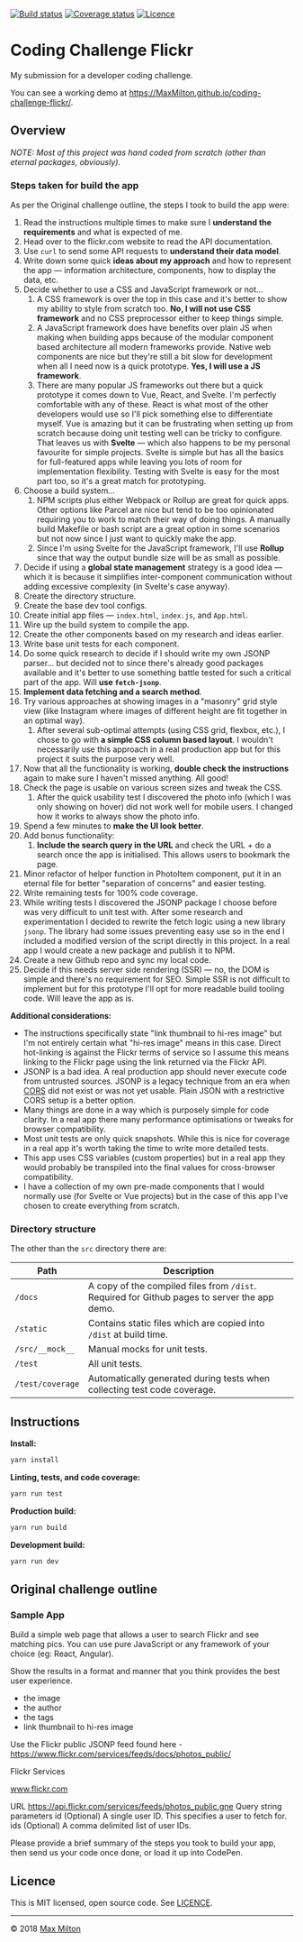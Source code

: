 <!-- markdownlint-disable first-line-h1 no-inline-html -->

[![Build status](https://travis-ci.com/MaxMilton/coding-challenge-flickr.svg?branch=master)](https://travis-ci.com/MaxMilton/coding-challenge-flickr)
[![Coverage status](https://img.shields.io/codecov/c/github/MaxMilton/coding-challenge-flickr.svg)](https://codecov.io/gh/MaxMilton/coding-challenge-flickr)
[![Licence](https://img.shields.io/github/license/MaxMilton/coding-challenge-flickr.svg)](https://github.com/MaxMilton/coding-challenge-flickr/blob/master/LICENCE)

# Coding Challenge Flickr

My submission for a developer coding challenge.

You can see a working demo at <https://MaxMilton.github.io/coding-challenge-flickr/>.

## Overview

_NOTE: Most of this project was hand coded from scratch (other than eternal packages, obviously)._

### Steps taken for build the app

As per the Original challenge outline, the steps I took to build the app were:

1. Read the instructions multiple times to make sure I **understand the requirements** and what is expected of me.
1. Head over to the flickr.com website to read the API documentation.
1. Use `curl` to send some API requests to **understand their data model**.
1. Write down some quick **ideas about my approach** and how to represent the app — information architecture, components, how to display the data, etc.
1. Decide whether to use a CSS and JavaScript framework or not...  
    1. A CSS framework is over the top in this case and it's better to show my ability to style from scratch too. **No, I will not use CSS framework** and no CSS preprocessor either to keep things simple.
    1. A JavaScript framework does have benefits over plain JS when making when building apps because of the modular component based architecture all modern frameworks provide. Native web components are nice but they're still a bit slow for development when all I need now is a quick prototype. **Yes, I will use a JS framework**.
    1. There are many popular JS frameworks out there but a quick prototype it comes down to Vue, React, and Svelte. I'm perfectly comfortable with any of these. React is what most of the other developers would use so I'll pick something else to differentiate myself. Vue is amazing but it can be frustrating when setting up from scratch because doing unit testing well can be tricky to configure. That leaves us with **Svelte** — which also happens to be my personal favourite for simple projects. Svelte is simple but has all the basics for full-featured apps while leaving you lots of room for implementation flexibility. Testing with Svelte is easy for the most part too, so it's a great match for prototyping.
1. Choose a build system...
    1. NPM scripts plus either Webpack or Rollup are great for quick apps. Other options like Parcel are nice but tend to be too opinionated requiring you to work to match their way of doing things. A manually build Makefile or bash script are a great option in some scenarios but not now since I just want to quickly make the app.
    1. Since I'm using Svelte for the JavaScript framework, I'll use **Rollup** since that way the output bundle size will be as small as possible.
1. Decide if using a **global state management** strategy is a good idea — which it is because it simplifies inter-component communication without adding excessive complexity (in Svelte's case anyway).
1. Create the directory structure.
1. Create the base dev tool configs.
1. Create initial app files — `index.html`, `index.js`, and `App.html`.
1. Wire up the build system to compile the app.
1. Create the other components based on my research and ideas earlier.
1. Write base unit tests for each component.
1. Do some quick research to decide if I should write my own JSONP parser... but decided not to since there's already good packages available and it's better to use something battle tested for such a critical part of the app. Will **use `fetch-jsonp`**.
1. **Implement data fetching and a search method**.
1. Try various approaches at showing images in a "masonry" grid style view (like Instagram where images of different height are fit together in an optimal way).
    1. After several sub-optimal attempts (using CSS grid, flexbox, etc.), I chose to go with **a simple CSS column based layout**. I wouldn't necessarily use this approach in a real production app but for this project it suits the purpose very well.
1. Now that all the functionality is working, **double check the instructions** again to make sure I haven't missed anything. All good!
1. Check the page is usable on various screen sizes and tweak the CSS.
    1. After the quick usability test I discovered the photo info (which I was only showing on hover) did not work well for mobile users. I changed how it works to always show the photo info.
1. Spend a few minutes to **make the UI look better**.
1. Add bonus functionality:
    1. **Include the search query in the URL** and check the URL + do a search once the app is initialised. This allows users to bookmark the page.
1. Minor refactor of helper function in PhotoItem component, put it in an eternal file for better "separation of concerns" and easier testing.
1. Write remaining tests for 100% code coverage.
1. While writing tests I discovered the JSONP package I choose before was very difficult to unit test with. After some research and experimentation I decided to rewrite the fetch logic using a new library `jsonp`. The library had some issues preventing easy use so in the end I included a modified version of the script directly in this project. In a real app I would create a new package and publish it to NPM.
1. Create a new Github repo and sync my local code.
1. Decide if this needs server side rendering (SSR) — no, the DOM is simple and there's no requirement for SEO. Simple SSR is not difficult to implement but for this prototype I'll opt for more readable build tooling code. Will leave the app as is.

**Additional considerations:**

- The instructions specifically state "link thumbnail to hi-res image" but I'm not entirely certain what "hi-res image" means in this case. Direct hot-linking is against the Flickr terms of service so I assume this means linking to the Flickr page using the link returned via the Flickr API.
- JSONP is a bad idea. A real production app should never execute code from untrusted sources. JSONP is a legacy technique from an era when [CORS](https://developer.mozilla.org/en-US/docs/Web/HTTP/CORS) did not exist or was not yet usable. Plain JSON with a restrictive CORS setup is a better option.
- Many things are done in a way which is purposely simple for code clarity. In a real app there many performance optimisations or tweaks for browser compatibility.
- Most unit tests are only quick snapshots. While this is nice for coverage in a real app it's worth taking the time to write more detailed tests.
- This app uses CSS variables (custom properties) but in a real app they would probably be transpiled into the final values for cross-browser compatibility.
- I have a collection of my own pre-made components that I would normally use (for Svelte or Vue projects) but in the case of this app I've chosen to create everything from scratch.

### Directory structure

The other than the `src` directory there are:

| Path | Description |
| --- | --- |
| `/docs` | A copy of the compiled files from `/dist`. Required for Github pages to server the app demo. |
| `/static` | Contains static files which are copied into `/dist` at build time. |
| `/src/__mock__` | Manual mocks for unit tests. |
| `/test` | All unit tests. |
| `/test/coverage` | Automatically generated during tests when collecting test code coverage. |

## Instructions

**Install:**

```sh
yarn install
```

**Linting, tests, and code coverage:**

```sh
yarn run test
```

**Production build:**

```sh
yarn run build
```

**Development build:**

```sh
yarn run dev
```

## Original challenge outline

### Sample App

Build a simple web page that allows a user to search Flickr and see matching pics. You can use pure JavaScript or any framework of your choice (eg: React, Angular).

Show the results in a format and manner that you think provides the best user experience.

- the image
- the author
- the tags
- link thumbnail to hi-res image

Use the Flickr public JSONP feed found here - <https://www.flickr.com/services/feeds/docs/photos_public/>

Flickr Services

www.flickr.com

URL <https://api.flickr.com/services/feeds/photos_public.gne> Query string parameters id (Optional) A single user ID. This specifies a user to fetch for. ids (Optional) A comma delimited list of user IDs.

Please provide a brief summary of the steps you took to build your app, then send us your code once done, or load it up into CodePen.

## Licence

This is MIT licensed, open source code. See [LICENCE](https://github.com/MaxMilton/coding-challenge-flickr/blob/master/LICENCE).

-----

© 2018 [Max Milton](https://maxmilton.com)
